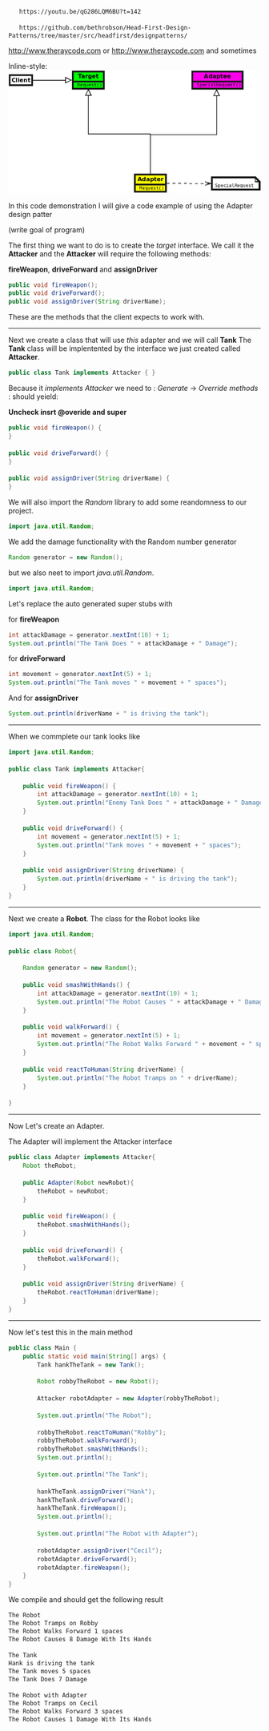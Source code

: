 ```url
   https://youtu.be/qG286LQM6BU?t=142
   
   https://github.com/bethrobson/Head-First-Design-Patterns/tree/master/src/headfirst/designpatterns/
```

http://www.theraycode.com or <http://www.theraycode.com> and sometimes 

Inline-style: 
[![vimeo](https://github.com/RayAndrade/TheRayCode/blob/main/UMLs/Adapter141.png)](https://vimeo.com/735684583)


In this code demonstration I will give a code example of using the Adapter design patter

(write goal of program)

The first thing we want to do is to create the *target* interface. 
We call it the **Attacker** and the **Attacker** will require the following methods:

**fireWeapon**, **driveForward** and **assignDriver**

```java
public void fireWeapon();
public void driveForward();
public void assignDriver(String driverName);
```
These are the methods that the client expects to work with.

<hr>

Next we create a class that will use *this* adapter and we will call **Tank**
The **Tank**  class will be implentented by the interface we just created called **Attacker**. 

```java
public class Tank implements Attacker { }
```

Because it *implements Attacker* we need to : 
*Generate* -> *Override* *methods* : should yeield:

**Uncheck insrt @overide and super**

```java
public void fireWeapon() {
}

public void driveForward() {
}

public void assignDriver(String driverName) {
}
```

We will also import the *Random* library to add some reandomness to our project.

```java
import java.util.Random;
```
We add the damage functionality with the Random number generator
```java
Random generator = new Random();
```
 but we also neet to import *java.util.Random*.
```java
import java.util.Random;
```

Let's replace the auto generated super stubs with


for **fireWeapon**
```java
int attackDamage = generator.nextInt(10) + 1;
System.out.println("The Tank Does " + attackDamage + " Damage");
```

for **driveForward**

```java
int movement = generator.nextInt(5) + 1;
System.out.println("The Tank moves " + movement + " spaces");
```

And for **assignDriver**
```java
System.out.println(driverName + " is driving the tank");
```

<hr>
When we commplete our tank looks like


```java
import java.util.Random;

public class Tank implements Attacker{

    public void fireWeapon() {
        int attackDamage = generator.nextInt(10) + 1;
        System.out.println("Enemy Tank Does " + attackDamage + " Damage");
    }

    public void driveForward() {
        int movement = generator.nextInt(5) + 1;
        System.out.println("Tank moves " + movement + " spaces");
    }

    public void assignDriver(String driverName) {
        System.out.println(driverName + " is driving the tank");
    }
}
```

<hr>

Next we create a **Robot**.
The class for the Robot looks like

```java
import java.util.Random;

public class Robot{

    Random generator = new Random();

    public void smashWithHands() {
        int attackDamage = generator.nextInt(10) + 1;
        System.out.println("The Robot Causes " + attackDamage + " Damage With Its Hands");
    }

    public void walkForward() {
        int movement = generator.nextInt(5) + 1;
        System.out.println("The Robot Walks Forward " + movement + " spaces");
    }

    public void reactToHuman(String driverName) {
        System.out.println("The Robot Tramps on " + driverName);
    }
	
}
```

<hr>

Now Let's create an Adapter.

The Adapter will implement the Attacker interface

```java
public class Adapter implements Attacker{
    Robot theRobot;
	
    public Adapter(Robot newRobot){
        theRobot = newRobot;
    }
	
    public void fireWeapon() {
        theRobot.smashWithHands();
    }

    public void driveForward() {
        theRobot.walkForward();
    }

    public void assignDriver(String driverName) {
        theRobot.reactToHuman(driverName);
    }
}
```
<hr>
Now let's test this in the main method


```java
public class Main {
    public static void main(String[] args) {
        Tank hankTheTank = new Tank();

        Robot robbyTheRobot = new Robot();

        Attacker robotAdapter = new Adapter(robbyTheRobot);

        System.out.println("The Robot");

        robbyTheRobot.reactToHuman("Robby");
        robbyTheRobot.walkForward();
        robbyTheRobot.smashWithHands();
        System.out.println();

        System.out.println("The Tank");

        hankTheTank.assignDriver("Hank");
        hankTheTank.driveForward();
        hankTheTank.fireWeapon();
        System.out.println();

        System.out.println("The Robot with Adapter");

        robotAdapter.assignDriver("Cecil");
        robotAdapter.driveForward();
        robotAdapter.fireWeapon();
    }
}

```


We compile and should get the following result
```run
The Robot
The Robot Tramps on Robby
The Robot Walks Forward 1 spaces
The Robot Causes 8 Damage With Its Hands

The Tank
Hank is driving the tank
The Tank moves 5 spaces
The Tank Does 7 Damage

The Robot with Adapter
The Robot Tramps on Cecil
The Robot Walks Forward 3 spaces
The Robot Causes 1 Damage With Its Hands
```





